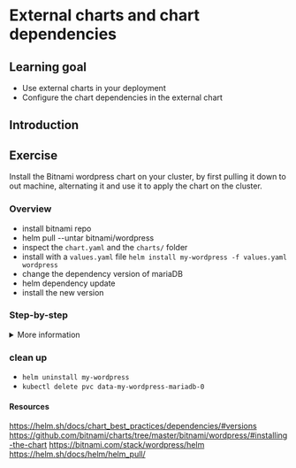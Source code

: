 # External charts and chart dependencies

## Learning goal

- Use external charts in your deployment
- Configure the chart dependencies in the external chart

## Introduction

## Exercise

Install the Bitnami wordpress chart on your cluster, by first pulling it down to out machine, alternating it and use it to apply the chart on the cluster.

### Overview

- install bitnami repo
- helm pull --untar bitnami/wordpress
- inspect the `chart.yaml` and the `charts/` folder
- install with a `values.yaml` file `helm install my-wordpress -f values.yaml wordpress`
- change the dependency version of mariaDB
- helm dependency update
- install the new version

### Step-by-step

<details>
      <summary>More information</summary>

**Install Bitnami Helm repo**

To install the Bitnami Helm Repo and update Helm's
local list of Charts, run:

- `helm repo add bitnami https://charts.bitnami.com/bitnami`
- `helm repo update`

**Pull down the wordpress chart**

We are going to look into the wordpress chart before applying it. 

- navigate to the `external-charts` folder with your terminal.
- pull down the chart from bitnami: `helm pull --untar bitnami/wordpress`

- your folder should now look something like the following:

```sh
.
├── values.yaml
└── wordpress
    ├── Chart.lock
    ├── Chart.yaml
    ├── README.md
    ├── charts
    ├── ci
    ├── templates
    ├── values.schema.json
    └── values.yaml
```

- Open `external-charts/wordpress/values.yaml` to see all the possible values that is configurable.

**inspect the `chart.yaml` and the `charts/` folder**

- Look at the `external-charts/wordpress/Chart.yaml` file to see the three dependencies that wordpress depends on; MariaDB, Memcached, and Common.
- Look in the `external-charts/wordpress/charts` folder to see the three dependencies also getting pulled down

**Install the chart**

- set your own username and password in our pre-made values file in `external-charts/values.yaml`
- install the chart in your cluster: `helm install my-wordpress wordpress -f values.yaml`
- inspect that all pods comes online: `kubectl get pods,deployments`
- try to access the wordpress site with the new external loadbalancer ip: `kubectl get svc`

**change the dependency version of memcached**

When pulling a chart down with dependencies, the dependency charts are getting pulled down as well.
We will try alternating one of the dependencies before deploying again.

<details>
      <summary>Why is there 2 versions?</summary>

> remember that a chart has two versions: Chart version called `version` and application version `appVersion`

</details>

- Find the avaliable versions for memcached with `helm search repo memcached -l`

**helm dependency update**



**change the dependency version of mariaDB**
**helm dependency update**
**install the new one**

</details>

### clean up

- `helm uninstall my-wordpress`
- `kubectl delete pvc data-my-wordpress-mariadb-0`

#### Resources

https://helm.sh/docs/chart_best_practices/dependencies/#versions
https://github.com/bitnami/charts/tree/master/bitnami/wordpress/#installing-the-chart
https://bitnami.com/stack/wordpress/helm
https://helm.sh/docs/helm/helm_pull/